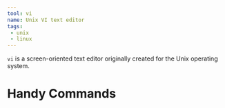 ```yaml
---
tool: vi
name: Unix VI text editor
tags:
 - unix
 - linux
--- 
```


`vi` is a screen-oriented text editor originally created for the Unix operating system.
<!--more-->
# Handy Commands
